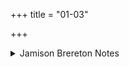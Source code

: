 +++
title = "01-03"

+++

<details><summary>Jamison Brereton Notes</summary>

There is no particular unity visible in this tṛca, and vs. 1 in particular stands apart from the rest.
</details>
